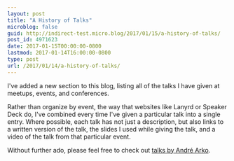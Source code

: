 ```yaml
---
layout: post
title: "A History of Talks"
microblog: false
guid: http://indirect-test.micro.blog/2017/01/15/a-history-of-talks/
post_id: 4971623
date: 2017-01-15T00:00:00-0800
lastmod: 2017-01-14T16:00:00-0800
type: post
url: /2017/01/14/a-history-of-talks/
---
```

I've added a new section to this blog, listing all of the talks I have given at meetups, events, and conferences.

Rather than organize by event, the way that websites like Lanyrd or Speaker Deck do, I've combined every time I've given a particular talk into a single entry. Where possible, each talk has not just a description, but also links to a written version of the talk, the slides I used while giving the talk, and a video of the talk from that particular event.

Without further ado, please feel free to check out [talks by André Arko](/talks/).
